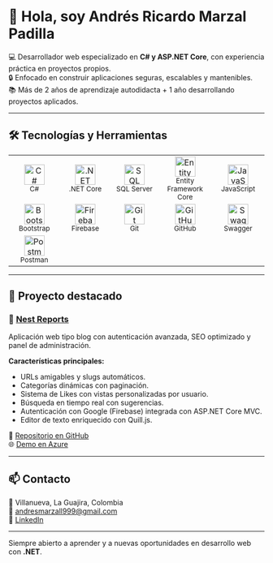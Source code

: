 # 👋 Hola, soy Andrés Ricardo Marzal Padilla  

💻 Desarrollador web especializado en **C# y ASP.NET Core**, con experiencia práctica en proyectos propios.  
🔒 Enfocado en construir aplicaciones seguras, escalables y mantenibles.  
📚 Más de 2 años de aprendizaje autodidacta + 1 año desarrollando proyectos aplicados.  

---

## 🛠️ Tecnologías y Herramientas  

<table>
  <tr>
    <td align="center" width="100">
      <img src="https://cdn.jsdelivr.net/gh/devicons/devicon/icons/csharp/csharp-original.svg" width="40" alt="C#" />
      <br><sub>C#</sub>
    </td>
    <td align="center" width="100">
      <img src="https://cdn.jsdelivr.net/gh/devicons/devicon/icons/dot-net/dot-net-original.svg" width="40" alt=".NET" />
      <br><sub>.NET Core</sub>
    </td>
    <td align="center" width="100">
      <img src="https://cdn.jsdelivr.net/gh/devicons/devicon/icons/microsoftsqlserver/microsoftsqlserver-plain.svg" width="40" alt="SQL Server" />
      <br><sub>SQL Server</sub>
    </td>
    <td align="center" width="100">
      <img src="https://api.nuget.org/v3-flatcontainer/microsoft.entityframeworkcore/9.0.8/icon" width="40" alt="Entity Framework" />
      <br><sub>Entity Framework Core</sub>
    </td>
    <td align="center" width="100">
      <img src="https://cdn.jsdelivr.net/gh/devicons/devicon/icons/javascript/javascript-original.svg" width="40" alt="JavaScript" />
      <br><sub>JavaScript</sub>
    </td>
  </tr>
  <tr>
    <td align="center" width="100">
      <img src="https://cdn.jsdelivr.net/gh/devicons/devicon/icons/bootstrap/bootstrap-original.svg" width="40" alt="Bootstrap" />
      <br><sub>Bootstrap</sub>
    </td>
    <td align="center" width="100">
      <img src="https://cdn.jsdelivr.net/gh/devicons/devicon/icons/firebase/firebase-plain.svg" width="40" alt="Firebase" />
      <br><sub>Firebase</sub>
    </td>
    <td align="center" width="100">
      <img src="https://cdn.jsdelivr.net/gh/devicons/devicon/icons/git/git-original.svg" width="40" alt="Git" />
      <br><sub>Git</sub>
    </td>
    <td align="center" width="100">
      <img src="https://cdn.jsdelivr.net/gh/devicons/devicon/icons/github/github-original.svg" width="40" alt="GitHub" />
      <br><sub>GitHub</sub>
    </td>
    <td align="center" width="100">
      <img src="https://encrypted-tbn0.gstatic.com/images?q=tbn:ANd9GcT2-qHhkU65OgRkaxFh1vRF4ycDfUOznjs7cEu5aXbMwWCYpNUMNPfDcL9Fox0a3_mbtAY&usqp=CAU" width="40" alt="Swagger" />
      <br><sub>Swagger</sub>
    </td>
  </tr>
  <tr>
    <td align="center" width="100">
      <img src="https://cdn.jsdelivr.net/gh/devicons/devicon/icons/postman/postman-original.svg" width="40" alt="Postman" />
      <br><sub>Postman</sub>
    </td>
  </tr>
</table>  

---

## 📌 Proyecto destacado  

### 📰 [Nest Reports](https://blogwebroles.azurewebsites.net)  

Aplicación web tipo blog con autenticación avanzada, SEO optimizado y panel de administración.  

**Características principales:**  
- URLs amigables y slugs automáticos.  
- Categorías dinámicas con paginación.  
- Sistema de Likes con vistas personalizadas por usuario.  
- Búsqueda en tiempo real con sugerencias.  
- Autenticación con Google (Firebase) integrada con ASP.NET Core MVC.  
- Editor de texto enriquecido con Quill.js.  

🔗 [Repositorio en GitHub](https://github.com/andresmarzall/NestReports)  
🌐 [Demo en Azure](https://blogwebroles.azurewebsites.net) 

---

## 📫 Contacto  

📍 Villanueva, La Guajira, Colombia  
📧 [andresmarzall999@gmail.com](mailto:andresmarzall999@gmail.com)  
💼 [LinkedIn](https://www.linkedin.com/in/andres-marzal-3451b0262/)  

---
Siempre abierto a aprender y a nuevas oportunidades en desarrollo web con **.NET**.  
